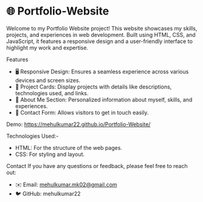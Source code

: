 # 🌐 Portfolio-Website

Welcome to my Portfolio Website project! This website showcases my skills, projects, and experiences in web development. Built using HTML, CSS, and JavaScript, it features a responsive design and a user-friendly interface to highlight my work and expertise.

Features

- 🖥️ Responsive Design: Ensures a seamless experience across various devices and screen sizes.
- 📄 Project Cards: Display projects with details like descriptions, technologies used, and links.
- 📝 About Me Section: Personalized information about myself, skills, and experiences.
- 📱 Contact Form: Allows visitors to get in touch easily.

Demo: https://mehulkumar22.github.io/Portfolio-Website/

Technologies Used:-
  
- HTML: For the structure of the web pages.
- CSS: For styling and layout.

Contact
If you have any questions or feedback, please feel free to reach out:

- ✉️ Email: mehulkumar.mk02@gmail.com
- 🐦 GitHub: mehulkumar22
